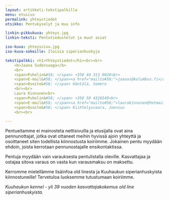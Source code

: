 ```yaml
---
layout: artikkeli-tekstipalkilla
menu: etusivu
permalink: yhteystiedot
otsikko: Pentukyselyt ja muu info

linkin-pikkukuva: yhteys.jpg
linkin-teksti: Pentutiedustelut ja muut asiat

iso-kuva: yhteyssivu.jpg
iso-kuva-sokeille: Iloisia siperianhuskyja

tekstipalkki: <h1>Yhteystiedot</h1><br><br>
    <b>Jaana Sudensaaga</b>
    <br>
    <span>Puhelin&#58; </span> +358 44 313 0028<br>
    <span>E-mail&#58; </span><a href="mailto#58;">jaanas@kolumbus.fi</a><br>
    <span>Osoite&#58; </span> Häntälä, Somero
    <br><br>
    Laura Kinnunen<br>
    <span>Puhelin&#58; </span> +358 50 4326549<br>
    <span>E-mail&#58; </span><a href="mailto#58;">laurakinnunen@hotmail.fi</a><br>
    <span>Osoite&#58; </span> Kiihtelysvaara, Joensuu
    <br><br>

---
```

Pentueitamme ei mainosteta 
nettisivuilla ja etusijalla ovat aina pennunottajat, 
jotka ovat ottaneet meihin hyvissä ajoin yhteyttä ja osoittaneet 
siten todellista kiinnostusta koiriimme. Jokainen pentu myydään 
ehdoin, joista kerrotaan pennunostajalle ensikontaktissa. 
									
Pentuja myydään vain varauksesta pentulistalla oleville. Kasvattajaa
ja ostajaa sitova varaus on vasta kun varausmaksu on maksettu.

Kerromme mielellämme lisäinfoa old linesta ja Kuuhaukun siperianhuskyista kiinnostuneille!
Tervetuloa luoksemme tutustumaan koiriimme.
								
*Kuuhaukun kennel - yli 39 vuoden kasvattajakokemus old line siperianhuskyista.*


